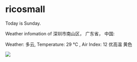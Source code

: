 # ricosmall

Today is Sunday.

Weather infomation of 深圳市南山区， 广东省， 中国: 

Weather: 多云, Temperature: 29 ℃ , Air Index: 12 优高温 黄色

<img src="https://github-readme-stats.vercel.app/api?username=ricosmall&show_icons=true" />
